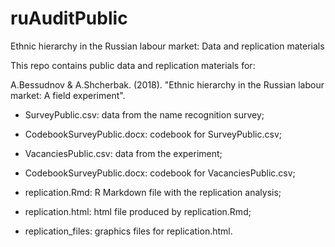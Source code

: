 # ruAuditPublic
Ethnic hierarchy in the Russian labour market: Data and replication materials

This repo contains public data and replication materials for:

A.Bessudnov & A.Shcherbak. (2018). "Ethnic hierarchy in the Russian labour market: A field experiment".

- SurveyPublic.csv: data from the name recognition survey;

- CodebookSurveyPublic.docx: codebook for SurveyPublic.csv;

- VacanciesPublic.csv: data from the experiment;

- CodebookSurveyPublic.docx: codebook for VacanciesPublic.csv;

- replication.Rmd: R Markdown file with the replication analysis;

- replication.html: html file produced by replication.Rmd;

- replication_files: graphics files for replication.html.
